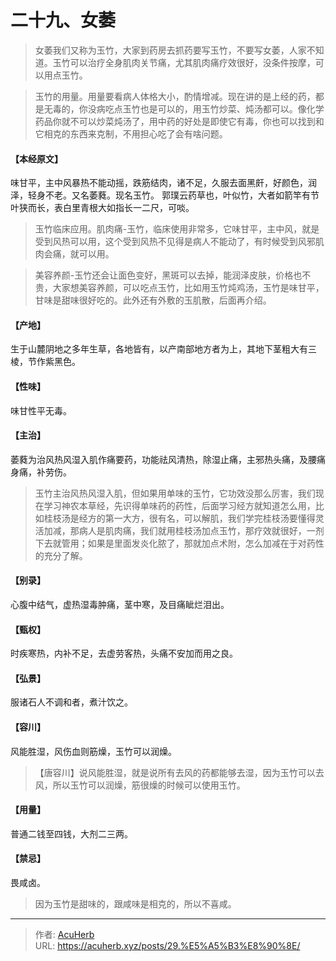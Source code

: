 # 二十九、女萎


> 女萎我们又称为玉竹，大家到药房去抓药要写玉竹，不要写女萎，人家不知道。玉竹可以治疗全身肌肉关节痛，尤其肌肉痛疗效很好，没条件按摩，可以用点玉竹。

> 玉竹的用量。用量要看病人体格大小，酌情增减。现在讲的是上经的药，都是无毒的，你没病吃点玉竹也是可以的，用玉竹炒菜、炖汤都可以。像化学药品你就不可以炒菜炖汤了，用中药的好处是即使它有毒，你也可以找到和它相克的东西来克制，不用担心吃了会有啥问题。

#### 【本经原文】
味甘平，主中风暴热不能动摇，跌筋结肉，诸不足，久服去面黑皯，好颜色，润泽，轻身不老。又名萎蕤。现名玉竹。
郭璞云药草也，叶似竹，大者如箭竿有节叶狭而长，表白里青根大如指长一二尺，可啖。

> 玉竹临床应用。肌肉痛-玉竹，临床使用非常多，它味甘平，主中风，就是受到风热可以用，这个受到风热不见得是病人不能动了，有时候受到风邪肌肉会痛，就可以用。

> 美容养颜-玉竹还会让面色变好，黑斑可以去掉，能润泽皮肤，价格也不贵，大家想美容养颜，可以吃点玉竹，比如用玉竹炖鸡汤，玉竹是味甘平，甘味是甜味很好吃的。此外还有外敷的玉肌散，后面再介绍。

#### 【产地】
生于山麓阴地之多年生草，各地皆有，以产南部地方者为上，其地下茎粗大有三棱，节作紫黑色。
#### 【性味】
味甘性平无毒。
#### 【主治】
萎蕤为治风热风湿入肌作痛要药，功能祛风清热，除湿止痛，主邪热头痛，及腰痛身痛，补劳伤。

> 玉竹主治风热风湿入肌，但如果用单味的玉竹，它功效没那么厉害，我们现在学习神农本草经，先识得单味药的药性，后面学习经方就知道怎么用，比如桂枝汤是经方的第一大方，很有名，可以解肌，我们学完桂枝汤要懂得灵活加减，那病人是肌肉痛，我们就用桂枝汤加点玉竹，那疗效就很好，一剂下去就管用；如果是里面发炎化脓了，那就加点术附，怎么加减在于对药性的充分了解。

#### 【别录】
心腹中结气，虚热湿毒肿痛，茎中寒，及目痛眦烂泪出。
#### 【甄权】
时疾寒热，内补不足，去虚劳客热，头痛不安加而用之良。
#### 【弘景】
服诸石人不调和者，煮汁饮之。
#### 【容川】
风能胜湿，风伤血则筋燥，玉竹可以润燥。

> 【唐容川】说风能胜湿，就是说所有去风的药都能够去湿，因为玉竹可以去风，所以玉竹可以润燥，筋很燥的时候可以使用玉竹。

#### 【用量】
普通二钱至四钱，大剂二三两。
#### 【禁忌】
畏咸卤。

> 因为玉竹是甜味的，跟咸味是相克的，所以不喜咸。

---

> 作者: [AcuHerb](https://acuherb.xyz)  
> URL: https://acuherb.xyz/posts/29.%E5%A5%B3%E8%90%8E/  

